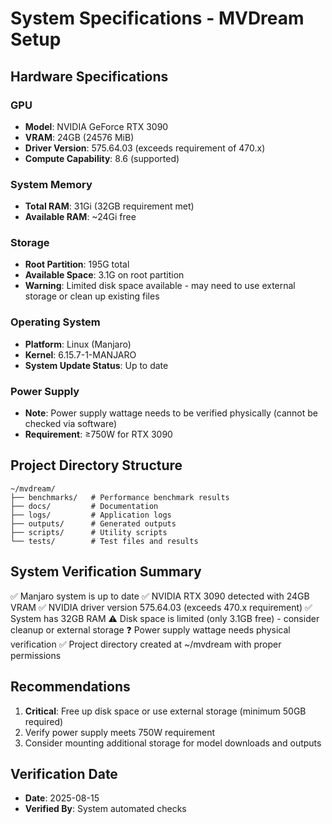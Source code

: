 # System Specifications - MVDream Setup

## Hardware Specifications

### GPU
- **Model**: NVIDIA GeForce RTX 3090
- **VRAM**: 24GB (24576 MiB)
- **Driver Version**: 575.64.03 (exceeds requirement of 470.x)
- **Compute Capability**: 8.6 (supported)

### System Memory
- **Total RAM**: 31Gi (32GB requirement met)
- **Available RAM**: ~24Gi free

### Storage
- **Root Partition**: 195G total
- **Available Space**: 3.1G on root partition
- **Warning**: Limited disk space available - may need to use external storage or clean up existing files

### Operating System
- **Platform**: Linux (Manjaro)
- **Kernel**: 6.15.7-1-MANJARO
- **System Update Status**: Up to date

### Power Supply
- **Note**: Power supply wattage needs to be verified physically (cannot be checked via software)
- **Requirement**: ≥750W for RTX 3090

## Project Directory Structure
```
~/mvdream/
├── benchmarks/   # Performance benchmark results
├── docs/         # Documentation
├── logs/         # Application logs
├── outputs/      # Generated outputs
├── scripts/      # Utility scripts
└── tests/        # Test files and results
```

## System Verification Summary
✅ Manjaro system is up to date
✅ NVIDIA RTX 3090 detected with 24GB VRAM
✅ NVIDIA driver version 575.64.03 (exceeds 470.x requirement)
✅ System has 32GB RAM
⚠️  Disk space is limited (only 3.1GB free) - consider cleanup or external storage
❓ Power supply wattage needs physical verification
✅ Project directory created at ~/mvdream with proper permissions

## Recommendations
1. **Critical**: Free up disk space or use external storage (minimum 50GB required)
2. Verify power supply meets 750W requirement
3. Consider mounting additional storage for model downloads and outputs

## Verification Date
- **Date**: 2025-08-15
- **Verified By**: System automated checks